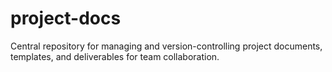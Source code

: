 # project-docs
Central repository for managing and version-controlling project documents, templates, and deliverables for team collaboration.
